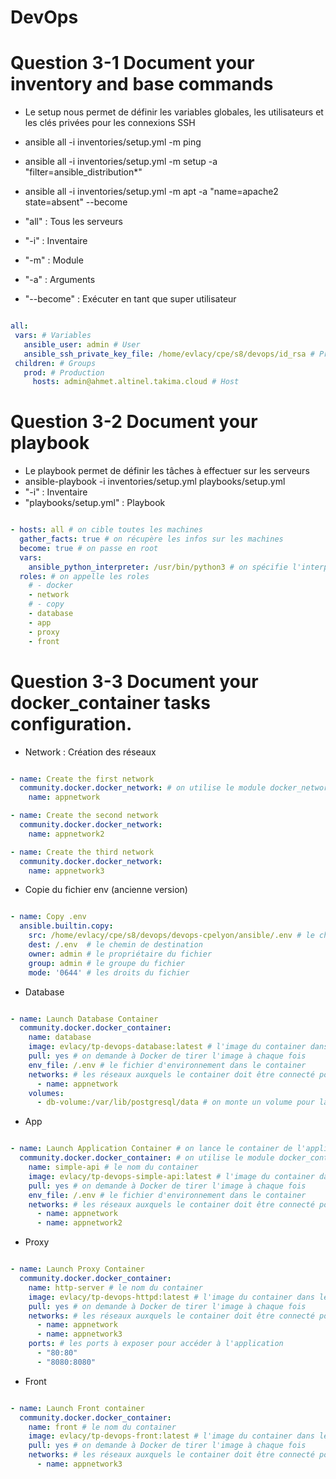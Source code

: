 # DevOps

# Question 3-1 Document your inventory and base commands

- Le setup nous permet de définir les variables globales, les utilisateurs et les clés privées pour les connexions SSH
- ansible all -i inventories/setup.yml -m ping 
- ansible all -i inventories/setup.yml -m setup -a "filter=ansible_distribution*"
- ansible all -i inventories/setup.yml -m apt -a "name=apache2 state=absent" --become

- "all" : Tous les serveurs
- "-i" : Inventaire
- "-m" : Module
- "-a" : Arguments
- "--become" : Exécuter en tant que super utilisateur

```yml

all:
 vars: # Variables
   ansible_user: admin # User
   ansible_ssh_private_key_file: /home/evlacy/cpe/s8/devops/id_rsa # Private key
 children: # Groups
   prod: # Production
     hosts: admin@ahmet.altinel.takima.cloud # Host

```

# Question 3-2 Document your playbook

- Le playbook permet de définir les tâches à effectuer sur les serveurs
- ansible-playbook -i inventories/setup.yml playbooks/setup.yml
- "-i" : Inventaire
- "playbooks/setup.yml" : Playbook

```yml

- hosts: all # on cible toutes les machines
  gather_facts: true # on récupère les infos sur les machines
  become: true # on passe en root
  vars:
    ansible_python_interpreter: /usr/bin/python3 # on spécifie l'interpréteur Python
  roles: # on appelle les roles
    # - docker
    - network 
    # - copy
    - database
    - app
    - proxy
    - front

```
# Question 3-3 Document your docker_container tasks configuration.

- Network : Création des réseaux

```yml

- name: Create the first network 
  community.docker.docker_network: # on utilise le module docker_network pour creer 1 reseau interne, externe et pour le front (3 réseaux)
    name: appnetwork 

- name: Create the second network
  community.docker.docker_network:
    name: appnetwork2

- name: Create the third network
  community.docker.docker_network:
    name: appnetwork3

```

- Copie du fichier env (ancienne version)

```yml

- name: Copy .env
  ansible.builtin.copy:
    src: /home/evlacy/cpe/s8/devops/devops-cpelyon/ansible/.env # le chemin du fichier source
    dest: /.env  # le chemin de destination
    owner: admin # le propriétaire du fichier
    group: admin # le groupe du fichier
    mode: '0644' # les droits du fichier

```

- Database

```yml

- name: Launch Database Container 
  community.docker.docker_container:
    name: database
    image: evlacy/tp-devops-database:latest # l'image du container dans le Docker Hub
    pull: yes # on demande à Docker de tirer l'image à chaque fois
    env_file: /.env # le fichier d'environnement dans le container
    networks: # les réseaux auxquels le container doit être connecté pour communiquer avec les autres containers
      - name: appnetwork
    volumes:
      - db-volume:/var/lib/postgresql/data # on monte un volume pour la base de données (creer avec le playbookvolumes.yml)

```

- App 

```yml

- name: Launch Application Container # on lance le container de l'application
  community.docker.docker_container: # on utilise le module docker_container de la communauté
    name: simple-api # le nom du container
    image: evlacy/tp-devops-simple-api:latest # l'image du container dans le Docker Hub
    pull: yes # on demande à Docker de tirer l'image à chaque fois
    env_file: /.env # le fichier d'environnement dans le container
    networks: # les réseaux auxquels le container doit être connecté pour communiquer avec les autres containers
      - name: appnetwork 
      - name: appnetwork2

```

- Proxy

```yml

- name: Launch Proxy Container
  community.docker.docker_container:
    name: http-server # le nom du container
    image: evlacy/tp-devops-httpd:latest # l'image du container dans le Docker Hub
    pull: yes # on demande à Docker de tirer l'image à chaque fois
    networks: # les réseaux auxquels le container doit être connecté pour communiquer avec les autres containers
      - name: appnetwork
      - name: appnetwork3
    ports: # les ports à exposer pour accéder à l'application
      - "80:80"
      - "8080:8080"

```

- Front

```yml

- name: Launch Front container
  community.docker.docker_container:
    name: front # le nom du container
    image: evlacy/tp-devops-front:latest # l'image du container dans le Docker Hub
    pull: yes # on demande à Docker de tirer l'image à chaque fois
    networks: # les réseaux auxquels le container doit être connecté pour communiquer avec les autres containers
      - name: appnetwork3

```

